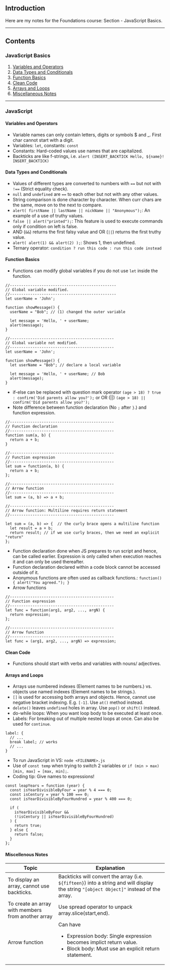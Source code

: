 ## Introduction

Here are my notes for the Foundations course: Section - JavaScript Basics.

---
## Contents

### JavaScript Basics
1. [Variables and Operators](#js-varop)
2. [Data Types and Conditionals](#js-typecondi)
3. [Function Basics](#js-func)
4. [Clean Code](#js-clean)
5. [Arrays and Loops](#js-arrayloop)
6. [Miscellaneous Notes]($js-misc)

---

### JavaScript

<a id= "js-varop"></a>
#### Variables and Operators
- Variable names can only contain letters, digits or symbols $ and _. First char cannot start with a digit.
- Variables: `let`, constants: `const`
- Constants: Hard-coded values use names that are capitalized.
- Backticks are like f-strings, i.e. `alert (INSERT_BACKTICK Hello, ${name}! INSERT_BACKTICK)`

<a id= "js-typecondi"></a>
#### Data Types and Conditionals
- Values of different types are converted to numbers with `==` but not with `!==` (Strict equality check).
- `null` and `undefined` are `==` to each other but not with any other values.
- String comparison is done character by character. When curr chars are the same, move on to the next to compare.
- `alert( firstName || lastName || nickName || "Anonymous");`: An example of a use of truthy values.
- `false || alert("printed");`: This feature is used to execute commands only if condition on left is false.
- AND (`&&`) returns the first falsy value and OR (`||`) returns the first truthy value.
- `alert( alert(1) && alert(2) );`: Shows 1, then undefined.
- Ternary operator: `condition ? run this code : run this code instead`

<a id= "js-func"></a>
#### Function Basics
- Functions can modify global variables if you do not use `let` inside the function.

```
//-----------------------------------------------
// Global variable modified.
//-----------------------------------------------
let userName = 'John';

function showMessage() {
  userName = "Bob"; // (1) changed the outer variable

  let message = 'Hello, ' + userName;
  alert(message);
}

//----------------------------------------------
// Global variable not modified.
//----------------------------------------------
let userName = 'John';

function showMessage() {
  let userName = "Bob"; // declare a local variable

  let message = 'Hello, ' + userName; // Bob
  alert(message);
}
```
- if-else can be replaced with question mark operator `(age > 18) ? true : confirm('Did parents allow you?');` or OR (||) `(age > 18) || confirm('Did parents allow you?');`
- Note difference between function declaration (No `;` after `}`.) and function expression.


```
//----------------------------------------------
// Function declaration
//----------------------------------------------
function sum(a, b) {
  return a + b;
}

//----------------------------------------------
// Function expression
//----------------------------------------------
let sum = function(a, b) {
  return a + b;
};

//----------------------------------------------
// Arrow function
//----------------------------------------------
let sum = (a, b) => a + b;

//----------------------------------------------
// Arrow function: Multiline requires return statement
//----------------------------------------------

let sum = (a, b) => {  // the curly brace opens a multiline function
  let result = a + b;
  return result; // if we use curly braces, then we need an explicit "return"
};
```
- Function declaration done when JS prepares to run script and hence, can be called earlier. Expression is only called when execution reaches it and can only be used thereafter.
- Function declaration declared within a code block cannot be accessed outside of it.
- Anonymous functions are often used as callback functions.: `function() { alert("You agreed."); }`
- Arrow functions
```
//----------------------------------------------
// Function expression
//----------------------------------------------
let func = function(arg1, arg2, ..., argN) {
  return expression;
};

//----------------------------------------------
// Arrow function
//----------------------------------------------
let func = (arg1, arg2, ..., argN) => expression;
```

<a id= "js-clean"></a>
#### Clean Code
- Functions should start with verbs and variables with nouns/ adjectives.

<a id= "js-arrayloop"></a>
#### Arrays and Loops
- Arrays use numbered indexes (Element names to be numbers.) vs. objects use named indexes (Element names to be strings.).
- `[]` is used for accessing both arrays and objects. Hence, cannot use negative bracket indexing. E.g. `[-1]`. Use `at()` method instead.
- `delete()` leaves `undefined` holes in array. Use `pop()` or `shift()` instead.
- do-while loops: When you want loop body to be executed at least once.
- Labels: For breaking out of multiple nested loops at once. Can also be used for `continue`.
```
label: {
  // ...
  break label; // works
  // ...
}
```
- To run JavaScript in VS: `node <FILENAME>.js`
- Use of `const temp` when trying to switch 2 variables or `if (min > max) [min, max] = [max, min];`.
- Coding tip: Give names to expressions!
```
const leapYears = function (year) {
  const isYearDivisibleByFour = year % 4 === 0;
  const isCentury = year % 100 === 0;
  const isYearDivisibleByFourHundred = year % 400 === 0;

  if (
    isYearDivisibleByFour &&
    (!isCentury || isYearDivisibleByFourHundred)
  ) {
    return true;
  } else {
    return false;
  }
};
```

<a id= "js-misc"></a>
#### Miscellenous Notes

| Topic | Explanation |
|-------|-------------|
| To display an array, cannot use backticks. | Backticks will convert the array (i.e. `${fifteen}`) into a string and will display the string `"[object Object]"` instead of the array. |
| To create an array with members from another array | Use spread operator to unpack array.slice(start,end). |
| Arrow function | Can have<ul><li>Expression body: Single expression becomes implict return value.</li><li>Block body: Must use an explicit return statement.</li></ul> |